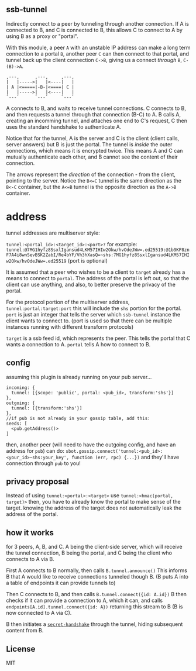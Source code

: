 ## ssb-tunnel

Indirectly connect to a peer by tunneling through another
connection. If A is connected to B, and C is connected to B,
this allows C to connect to A by using B as a proxy or "portal".

With this module, a peer `A` with an unstable IP address can
make a long term connection to a portal `B`, another peer `C` can then connect
to that portal, and tunnel back up the client connection `C->B`,
giving us a connect _through_ `B`, `C-(B)->A`.

```
,---,      ,---,     ,---,
|   |----->|   |<----|   |
| A |<=====|-B-|<====| C |
|   |----->|   |<----|   |
`---`      `---`     `---`
```
A connects to B, and waits to receive tunnel connections.
C connects to B, and then requests a tunnel through that
connection (B-C) to A. B calls A, creating an incomming tunnel,
and attaches one end to C's request, C then uses the standard
handshake to authenticate A.

Notice that for the tunnel, A is the server and C is the client
(client calls, server answers) but B is just the portal.
The tunnel is _inside_ the outer connections,
which means it is encrypted twice. This means A and C can mutually
authenticate each other, and B cannot see the content of their connection.

The arrows represent the _direction_ of the connection - from the client,
pointing to the server. Notice the `B<=C` tunnel is the same direction as the `B<-C` container,
but the `A<=B` tunnel is the opposite direction as the `A->B` container.

# address

tunnel addresses are multiserver style:

`tunnel:<portal_id>:<target_id>:<port>?` for example:
`tunnel:@7MG1hyfz8SsxlIgansud4LKM57IHIw2Okw/hvOdeJWw=.ed25519:@1b9KP8znF7A4i8wnSevBSK2ZabI/Re4bYF/Vh3hXasQ=~shs:7MG1hyfz8SsxlIgansud4LKM57IHIw2Okw/hvOdeJWw=.ed25519`
(port is optional)

It is assumed that a peer who wishes to be a client to
`target` already has a means to connect to `portal`.
The address of the portal is left out, so that the client
can use anything, and also, to better preserve the privacy
of the portal.

For the protocol portion of the multiserver address,
`tunnel:portal:target:port`
this will include the `shs` portion for the portal.
`port` is just an integer that tells the server which
`ssb-tunnel` instance the client wants to connect to.
(port is used so that there can be multiple instances
running with different transform protocols)

`target` is a ssb feed id, which represents the peer.
This tells the portal that C wants a connection to A.
`portal` tells A how to connect to B. 

## config

assuming this plugin is already running on your pub server...

```
incoming: {
  tunnel: [{scope: 'public', portal: <pub_id>, transform:'shs'}]
},
outgoing: {
  tunnel: [{transform:'shs'}]
},
//if pub is not already in your gossip table, add this:
seeds: [
  <pub.getAddress()>
]
```
then, another peer (will need to have the outgoing config, and have an address for `pub`)
can do: `sbot.gossip.connect('tunnel:<pub_id>:<your_id>~shs:your_key', function (err, rpc) {...})`
and they'll have connection through `pub` to you!

## privacy proposal

Instead of using `tunnel:<portal>:<target>`
use `tunnel:<hmac(portal, target)>` then, you have to already
know the portal to make sense of the target. knowing the address
of the target does not automatically leak the address of the portal.

## how it works

for 3 peers, A, B, and C. A being the client-side server, which
will receive the tunnel connection, B being the portal, and C
being the client who connects to A via B.

First A connects to B normally, then calls `B.tunnel.announce()`
This informs B that A would like to receive connections tunneled
though B. (B puts A into a table of endpoints it can provide tunnels
to)

Then C connects to B, and then calls `B.tunnel.connect({id: A.id})`
B then checks if it can provide a connection to A, which it can,
and calls `endpoints[A.id].tunnel.connect({id: A})` returning this stream
to B (B is now connected to A via C).

B then initiates a [`secret-handshake`](https://github.com/auditdrivencrypto/secret-handshake) through the tunnel, hiding subsequent content from B.


## License

MIT


